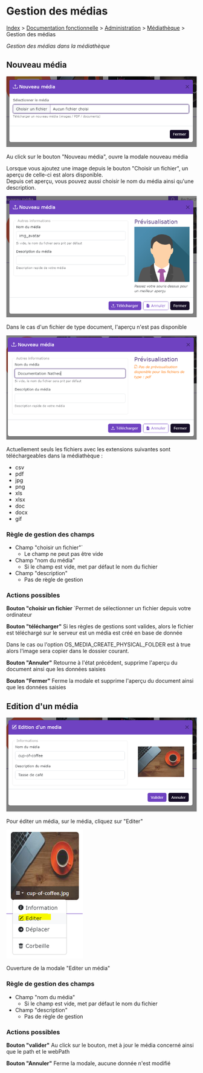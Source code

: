 # Gestion des médias

[Index](../../../../../index.md) > [Documentation fonctionnelle](../../../index.md) > [Administration](../../index.md) > [Médiathèque](mediatheque.md) > Gestion des médias

*Gestion des médias dans la médiathèque*

## Nouveau média
![Nouveau média](../../files/mediatheque/modale_new_media.png)

Au click sur le bouton "Nouveau média", ouvre la modale nouveau média

Lorsque vous ajoutez une image depuis le bouton "Choisir un fichier", un aperçu de celle-ci est alors disponible.  
Depuis cet aperçu, vous pouvez aussi choisir le nom du média ainsi qu'une description.

![Nouveau média image](../../files/mediatheque/modale_new_media_img.png)

Dans le cas d'un fichier de type document, l'aperçu n'est pas disponible

![Nouveau média pdf](../../files/mediatheque/modale_new_media_pdf.png)

Actuellement seuls les fichiers avec les extensions suivantes sont téléchargeables dans la médiathèque :
- csv
- pdf
- jpg
- png
- xls
- xlsx
- doc
- docx
- gif

### Règle de gestion des champs
- Champ "choisir un fichier"`
  - Le champ ne peut pas être vide
- Champ "nom du média"
  - Si le champ est vide, met par défaut le nom du fichier
- Champ "description"
  - Pas de règle de gestion

### Actions possibles
**Bouton "choisir un fichier**
`Permet de sélectionner un fichier depuis votre ordinateur

**Bouton "télécharger"**
Si les règles de gestions sont valides, alors le fichier est téléchargé sur le serveur est un média est créé en base de donnée

Dans le cas ou l'option OS_MEDIA_CREATE_PHYSICAL_FOLDER est à true alors l'image sera copier dans le dossier courant.

**Bouton "Annuler"**
Retourne à l'état précédent, supprime l'aperçu du document ainsi que les données saisies

**Bouton "Fermer"**
Ferme la modale et supprime l'aperçu du document ainsi que les données saisies


## Edition d'un média
![Edition média](../../files/mediatheque/modale_edit_media.png)

Pour éditer un média, sur le média, cliquez sur "Editer"

![Edition média](../../files/mediatheque/edit_media_btn.png)

Ouverture de la modale "Editer un média"

### Règle de gestion des champs
- Champ "nom du média"
  - Si le champ est vide, met par défaut le nom du fichier
- Champ "description"
  - Pas de règle de gestion

### Actions possibles

**Bouton "valider"**
Au click sur le bouton, met à jour le média concerné ainsi que le path et le webPath

**Bouton "Annuler"**
Ferme la modale, aucune donnée n'est modifié
